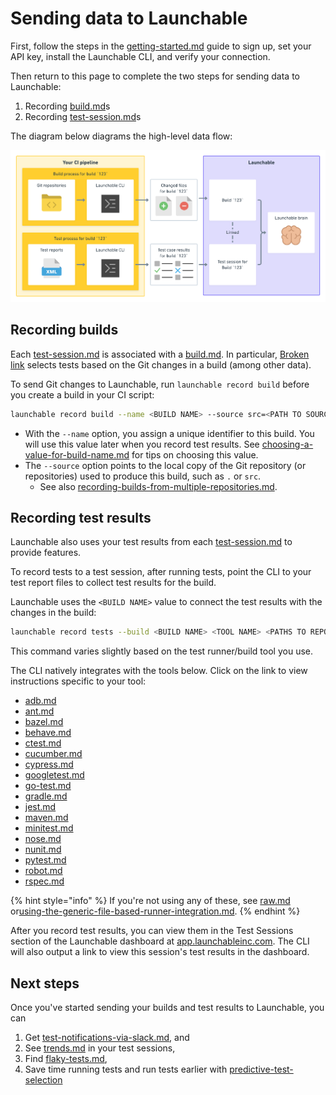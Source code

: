 # Sending data to Launchable

First, follow the steps in the [getting-started.md](../getting-started.md "mention") guide to sign up, set your API key, install the Launchable CLI, and verify your connection.

Then return to this page to complete the two steps for sending data to Launchable:

1. Recording [build.md](../concepts/build.md "mention")s
2. Recording [test-session.md](../concepts/test-session.md "mention")s

The diagram below diagrams the high-level data flow:

![](../.gitbook/assets/sending-data-diagram.png)

## Recording builds

Each [test-session.md](../concepts/test-session.md "mention") is associated with a [build.md](../concepts/build.md "mention"). In particular, [Broken link](broken-reference "mention") selects tests based on the Git changes in a build (among other data).

To send Git changes to Launchable, run `launchable record build` before you create a build in your CI script:

```bash
launchable record build --name <BUILD NAME> --source src=<PATH TO SOURCE>
```

* With the `--name` option, you assign a unique identifier to this build. You will use this value later when you record test results. See [choosing-a-value-for-build-name.md](choosing-a-value-for-build-name.md "mention") for tips on choosing this value.
* The `--source` option points to the local copy of the Git repository (or repositories) used to produce this build, such as `.` or `src`.
  * See also [recording-builds-from-multiple-repositories.md](recording-builds-from-multiple-repositories.md "mention").

## Recording test results

Launchable also uses your test results from each [test-session.md](../concepts/test-session.md "mention") to provide features.

To record tests to a test session, after running tests, point the CLI to your test report files to collect test results for the build.

Launchable uses the `<BUILD NAME>` value to connect the test results with the changes in the build:

```bash
launchable record tests --build <BUILD NAME> <TOOL NAME> <PATHS TO REPORT FILES>
```

This command varies slightly based on the test runner/build tool you use.

The CLI natively integrates with the tools below. Click on the link to view instructions specific to your tool:

* [adb.md](../resources/integrations/adb.md "mention")
* [ant.md](../resources/integrations/ant.md "mention")
* [bazel.md](../resources/integrations/bazel.md "mention")
* [behave.md](../resources/integrations/behave.md "mention")
* [ctest.md](../resources/integrations/ctest.md "mention")
* [cucumber.md](../resources/integrations/cucumber.md "mention")
* [cypress.md](../resources/integrations/cypress.md "mention")
* [googletest.md](../resources/integrations/googletest.md "mention")
* [go-test.md](../resources/integrations/go-test.md "mention")
* [gradle.md](../resources/integrations/gradle.md "mention")
* [jest.md](../resources/integrations/jest.md "mention")
* [maven.md](../resources/integrations/maven.md "mention")
* [minitest.md](../resources/integrations/minitest.md "mention")
* [nose.md](../resources/integrations/nose.md "mention")
* [nunit.md](../resources/integrations/nunit.md "mention")
* [pytest.md](../resources/integrations/pytest.md "mention")
* [robot.md](../resources/integrations/robot.md "mention")
* [rspec.md](../resources/supported-test-frameworks/rspec.md "mention")

{% hint style="info" %}
If you're not using any of these, see [raw.md](../resources/integrations/raw.md "mention") or[using-the-generic-file-based-runner-integration.md](../resources/integrations/using-the-generic-file-based-runner-integration.md "mention").
{% endhint %}

After you record test results, you can view them in the Test Sessions section of the Launchable dashboard at [app.launchableinc.com](https://app.launchableinc.com/). The CLI will also output a link to view this session's test results in the dashboard.

## Next steps

Once you've started sending your builds and test results to Launchable, you can

1. Get [test-notifications-via-slack.md](../features/test-notifications-via-slack.md "mention"), and
2. See [trends.md](../features/insights/trends.md "mention") in your test sessions,
3. Find [flaky-tests.md](../features/insights/flaky-tests.md "mention"),
4. Save time running tests and run tests earlier with [predictive-test-selection](../features/predictive-test-selection/ "mention")
